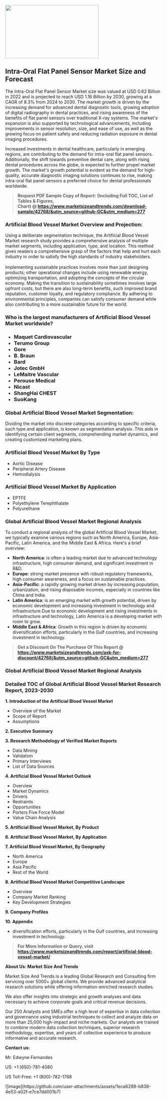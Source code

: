 <p><img class="alignnone size-medium wp-image-20088" src="https://ffe5etoiles.com/wp-content/uploads/2024/12/MST1-300x171.png" alt="" width="300" height="171" /></p><h2>Intra-Oral Flat Panel Sensor Market Size and Forecast</h2><p>The Intra-Oral Flat Panel Sensor Market size was valued at USD 0.62 Billion in 2022 and is projected to reach USD 1.16 Billion by 2030, growing at a CAGR of 8.3% from 2024 to 2030. The market growth is driven by the increasing demand for advanced dental diagnostic tools, growing adoption of digital radiography in dental practices, and rising awareness of the benefits of flat panel sensors over traditional X-ray systems. The market's expansion is also supported by technological advancements, including improvements in sensor resolution, size, and ease of use, as well as the growing focus on patient safety and reducing radiation exposure in dental imaging procedures.</p><p>Increased investments in dental healthcare, particularly in emerging regions, are contributing to the demand for intra-oral flat panel sensors. Additionally, the shift towards preventive dental care, along with rising dental procedures across the globe, is expected to further propel market growth. The market's growth potential is evident as the demand for high-quality, accurate diagnostic imaging solutions continues to rise, making intra-oral flat panel sensors a preferred choice for dental professionals worldwide.</p></p><blockquote id="" class=""><strong>Request PDF Sample Copy of Report: (Including Full TOC, List of Tables &amp; Figures, Chart)&nbsp;@&nbsp;<strong><a href="https://www.marketsizeandtrends.com/download-sample/42768/&utm_source=github-GC&utm_medium=277" target="_blank">https://www.marketsizeandtrends.com/download-sample/42768/&utm_source=github-GC&utm_medium=277</a></strong></strong></blockquote><h3 id="" class="">Artificial Blood Vessel Market&nbsp;Overview and Projection:</h3><p id="" class="">Using a deliberate segmentation technique, the Artificial Blood Vessel Market research study provides a comprehensive analysis of multiple market segments, including application, type, and location. This method gives readers a comprehensive grasp of the factors that help and hurt each industry in order to satisfy the high standards of industry stakeholders. <br /> <br />Implementing sustainable practices involves more than just designing products; other operational changes include using renewable energy, optimizing transportation, and adopting the concepts of the circular economy. Making the transition to sustainability sometimes involves large upfront costs, but there are also long-term benefits, such improved brand reputation, customer loyalty, and regulatory compliance. By adhering to environmental principles, companies can satisfy consumer demand while also contributing to a more sustainable future for the world.</p><h3 id="" class="">Who is the largest manufacturers of&nbsp;Artificial Blood Vessel Market worldwide?</h3><h3 class=""><p><ul><li>Maquet Cardiovascular </li><li> Terumo Group </li><li> Gore </li><li> B. Braun </li><li> Bard </li><li> Jotec GmbH </li><li> LeMaitre Vascular </li><li> Perouse Medical </li><li> Nicast </li><li> ShangHai CHEST </li><li> SuoKang</li></ul></p></h3><h3 id="" class="">Global&nbsp;Artificial Blood Vessel Market Segmentation:</h3><p id="" class="">Dividing the market into discrete categories according to specific criteria, such type and application, is known as segmentation analysis. This aids in identifying certain client segments, comprehending market dynamics, and creating customized marketing plans.</p><h3 id="" class="">Artificial Blood Vessel Market&nbsp;By Type</h3><p><p><ul><li>Aortic Disease </li><li> Peripheral Artery Disease </li><li> Hemodialysis</p></li></ul></p></p><h3 id="" class="">Artificial Blood Vessel Market&nbsp;By Application</h3><p class=""><p><ul><li>EPTFE </li><li> Polyethylene Terephthalate </li><li> Polyurethane</li></ul></p></p><h3 id="" class="">Global Artificial Blood Vessel Market Regional Analysis</h3><p id="" class="">To conduct a regional analysis of the global Artificial Blood Vessel Market, we typically examine various regions such as North America, Europe, Asia-Pacific, Latin America, and the Middle East &amp; Africa. Here's a brief overview:</p><ul><li><strong>North America</strong>: is often a leading market due to advanced technology infrastructure, high consumer demand, and significant investment in R&amp;D.</li><li><strong>Europe</strong>: strong market presence with robust regulatory frameworks, high consumer awareness, and a focus on sustainable practices.</li><li><strong>Asia-Pacific</strong>: a rapidly growing market driven by increasing population, urbanization, and rising disposable incomes, especially in countries like China and India.</li><li><strong>Latin America</strong>: is an emerging market with growth potential, driven by economic development and increasing investment in technology and infrastructure.Due to economic development and rising investments in infrastructure and technology, Latin America is a developing market with room to grow.</li><li><strong>Middle East &amp; Africa</strong>: Growth in this region is driven by economic diversification efforts, particularly in the Gulf countries, and increasing investment in technology.</li></ul><blockquote id="" class=""><strong>Get a Discount On The Purchase Of This Report @ <strong><a href="https://www.marketsizeandtrends.com/ask-for-discount/42768/&utm_source=github-GC&utm_medium=277" target="_blank">https://www.marketsizeandtrends.com/ask-for-discount/42768/&utm_source=github-GC&utm_medium=277</a></strong></strong></blockquote><h3 id="" class="">Global Artificial Blood Vessel Market Regional Analysis</h3><h3 id="" class="">Detailed TOC of Global Artificial Blood Vessel Market Research Report, 2023-2030</h3><p id="" class=""><strong>1. Introduction of the Artificial Blood Vessel Market</strong></p><ul><li>Overview of the Market</li><li>Scope of Report</li><li>Assumptions</li></ul><p id="" class=""><strong>2. Executive Summary</strong></p><p id="" class=""><strong>3. Research Methodology of Verified Market Reports</strong></p><ul><li>Data Mining</li><li>Validation</li><li>Primary Interviews</li><li>List of Data Sources</li></ul><p id="" class=""><strong>4. Artificial Blood Vessel Market Outlook</strong></p><ul><li>Overview</li><li>Market Dynamics</li><li>Drivers</li><li>Restraints</li><li>Opportunities</li><li>Porters Five Force Model</li><li>Value Chain Analysis</li></ul><p id="" class=""><strong>5. Artificial Blood Vessel Market, By Product</strong></p><p id="" class=""><strong>6. Artificial Blood Vessel Market, By Application</strong></p><p id="" class=""><strong>7. Artificial Blood Vessel Market, By Geography</strong></p><ul><li>North America</li><li>Europe</li><li>Asia Pacific</li><li>Rest of the World</li></ul><p id="" class=""><strong>8. Artificial Blood Vessel Market Competitive Landscape</strong></p><ul><li>Overview</li><li>Company Market Ranking</li><li>Key Development Strategies</li></ul><p id="" class=""><strong>9. Company Profiles</strong></p><p id="" class=""><strong>10. Appendix</strong></p><ul><li>diversification efforts, particularly in the Gulf countries, and increasing investment in technology.</li></ul><blockquote id="" class=""><strong>For More Information or Query, visit <strong><strong><a href="https://www.marketsizeandtrends.com/report/artificial-blood-vessel-market/" target="_blank">https://www.marketsizeandtrends.com/report/artificial-blood-vessel-market/</a></strong></strong></strong></blockquote><p id="" class=""><strong>About Us: Market Size And Trends</strong></p><p id="" class="">Market Size And Trends is a leading Global Research and Consulting firm servicing over 5000+ global clients. We provide advanced analytical research solutions while offering information-enriched research studies.</p><p id="" class="">We also offer insights into strategic and growth analyses and data necessary to achieve corporate goals and critical revenue decisions.</p><p id="" class="">Our 250 Analysts and SMEs offer a high level of expertise in data collection and governance using industrial techniques to collect and analyze data on more than 25,000 high-impact and niche markets. Our analysts are trained to combine modern data collection techniques, superior research methodology, expertise, and years of collective experience to produce informative and accurate research.</p><p id="" class=""><strong>Contact us:</strong></p><p id="" class="">Mr. Edwyne Fernandes</p><p id="" class="">US: +1 (650)-781-4080</p><p id="" class="">US Toll-Free: +1 (800)-782-1768</p>
![image](https://github.com/user-attachments/assets/1eca6289-b838-4e53-a02f-e7ce7dd001b7)
